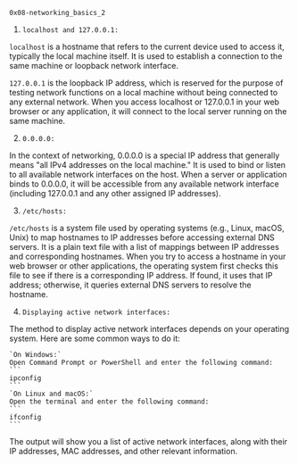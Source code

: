 `0x08-networking_basics_2`

1. `localhost and 127.0.0.1:`

`localhost` is a hostname that refers to the current device used to access it, typically the local machine itself.
It is used to establish a connection to the same machine or loopback network interface.

`127.0.0.1` is the loopback IP address, which is reserved for the purpose of testing network functions on a local
machine without being connected to any external network. When you access localhost or 127.0.0.1 in your web browser
or any application, it will connect to the local server running on the same machine.

2. `0.0.0.0:`

In the context of networking, 0.0.0.0 is a special IP address that generally means "all IPv4 addresses on the local
machine." It is used to bind or listen to all available network interfaces on the host.
When a server or application binds to 0.0.0.0, it will be accessible from any available network interface
(including 127.0.0.1 and any other assigned IP addresses).

3. `/etc/hosts:`

`/etc/hosts` is a system file used by operating systems (e.g., Linux, macOS, Unix) to map hostnames to IP addresses
before accessing external DNS servers. It is a plain text file with a list of mappings between IP addresses and
corresponding hostnames. When you try to access a hostname in your web browser or other applications, the operating
system first checks this file to see if there is a corresponding IP address. If found, it uses that IP address;
otherwise, it queries external DNS servers to resolve the hostname.

4. `Displaying active network interfaces:`

The method to display active network interfaces depends on your operating system. Here are some common ways to do it:

	`On Windows:`
	Open Command Prompt or PowerShell and enter the following command:
	```
	ipconfig
	```
	`On Linux and macOS:`
	Open the terminal and enter the following command:
	```
	ifconfig
	```
The output will show you a list of active network interfaces, along with their IP addresses, MAC addresses,
and other relevant information.
